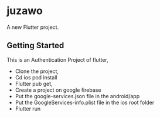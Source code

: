 # juzawo

A new Flutter project.

## Getting Started

This is an Authentication Project of flutter,
- Clone the project, 
- Cd ios pod install
- Flutter pub get, 
- Create a project on google firebase
- Put the google-services.json file in the android/app
- Put the GoogleServices-info.plist file in the ios root folder
- Flutter run
